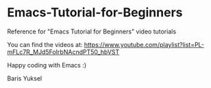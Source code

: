 Emacs-Tutorial-for-Beginners
============================

Reference for "Emacs Tutorial for Beginners" video tutorials

You can find the videos at:
https://www.youtube.com/playlist?list=PL-mFLc7R_MJd5FoIrbNAcndPT50_hbVST

Happy coding with Emacs :)

Baris Yuksel
